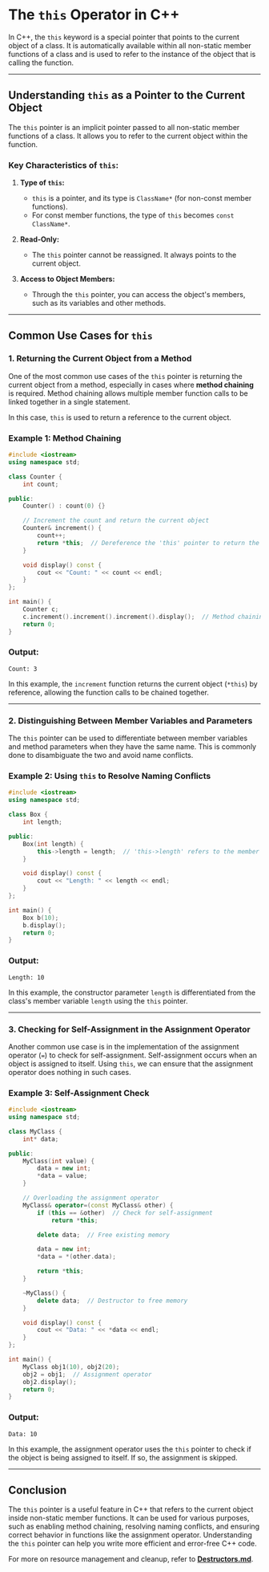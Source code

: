 # **The `this` Operator in C++**

In C++, the `this` keyword is a special pointer that points to the current object of a class. It is automatically available within all non-static member functions of a class and is used to refer to the instance of the object that is calling the function.

---

## **Understanding `this` as a Pointer to the Current Object**

The `this` pointer is an implicit pointer passed to all non-static member functions of a class. It allows you to refer to the current object within the function.

### **Key Characteristics of `this`:**

1. **Type of `this`:** 
   - `this` is a pointer, and its type is `ClassName*` (for non-const member functions).
   - For const member functions, the type of `this` becomes `const ClassName*`.
   
2. **Read-Only:** 
   - The `this` pointer cannot be reassigned. It always points to the current object.

3. **Access to Object Members:**
   - Through the `this` pointer, you can access the object's members, such as its variables and other methods.

---

## **Common Use Cases for `this`**

### 1. **Returning the Current Object from a Method**

One of the most common use cases of the `this` pointer is returning the current object from a method, especially in cases where **method chaining** is required. Method chaining allows multiple member function calls to be linked together in a single statement.

In this case, `this` is used to return a reference to the current object.

### **Example 1: Method Chaining**

```cpp
#include <iostream>
using namespace std;

class Counter {
    int count;

public:
    Counter() : count(0) {}

    // Increment the count and return the current object
    Counter& increment() {
        count++;
        return *this;  // Dereference the 'this' pointer to return the object itself
    }

    void display() const {
        cout << "Count: " << count << endl;
    }
};

int main() {
    Counter c;
    c.increment().increment().increment().display();  // Method chaining
    return 0;
}
```

### **Output:**

```
Count: 3
```

In this example, the `increment` function returns the current object (`*this`) by reference, allowing the function calls to be chained together.

---

### 2. **Distinguishing Between Member Variables and Parameters**

The `this` pointer can be used to differentiate between member variables and method parameters when they have the same name. This is commonly done to disambiguate the two and avoid name conflicts.

### **Example 2: Using `this` to Resolve Naming Conflicts**

```cpp
#include <iostream>
using namespace std;

class Box {
    int length;

public:
    Box(int length) {
        this->length = length;  // 'this->length' refers to the member variable, 'length' refers to the parameter
    }

    void display() const {
        cout << "Length: " << length << endl;
    }
};

int main() {
    Box b(10);
    b.display();
    return 0;
}
```

### **Output:**

```
Length: 10
```

In this example, the constructor parameter `length` is differentiated from the class's member variable `length` using the `this` pointer.

---

### 3. **Checking for Self-Assignment in the Assignment Operator**

Another common use case is in the implementation of the assignment operator (`=`) to check for self-assignment. Self-assignment occurs when an object is assigned to itself. Using `this`, we can ensure that the assignment operator does nothing in such cases.

### **Example 3: Self-Assignment Check**

```cpp
#include <iostream>
using namespace std;

class MyClass {
    int* data;

public:
    MyClass(int value) {
        data = new int;
        *data = value;
    }

    // Overloading the assignment operator
    MyClass& operator=(const MyClass& other) {
        if (this == &other)  // Check for self-assignment
            return *this;

        delete data;  // Free existing memory

        data = new int;
        *data = *(other.data);

        return *this;
    }

    ~MyClass() {
        delete data;  // Destructor to free memory
    }

    void display() const {
        cout << "Data: " << *data << endl;
    }
};

int main() {
    MyClass obj1(10), obj2(20);
    obj2 = obj1;  // Assignment operator
    obj2.display();
    return 0;
}
```

### **Output:**

```
Data: 10
```

In this example, the assignment operator uses the `this` pointer to check if the object is being assigned to itself. If so, the assignment is skipped.

---

## **Conclusion**

The `this` pointer is a useful feature in C++ that refers to the current object inside non-static member functions. It can be used for various purposes, such as enabling method chaining, resolving naming conflicts, and ensuring correct behavior in functions like the assignment operator. Understanding the `this` pointer can help you write more efficient and error-free C++ code.

For more on resource management and cleanup, refer to **[Destructors.md](Destructors.md)**.
